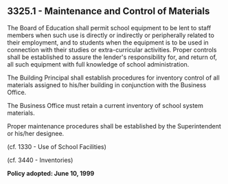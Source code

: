 ## 3325.1 - Maintenance and Control of Materials

The Board of Education shall permit school equipment to be lent to staff members when such use is directly or indirectly or peripherally related to their employment, and to students when the equipment is to be used in connection with their studies or extra-curricular activities. Proper controls shall be established to assure the lender's responsibility for, and return of, all such equipment with full knowledge of school administration.

The Building Principal shall establish procedures for inventory control of all materials assigned to his/her building in conjunction with the Business Office.

The Business Office must retain a current inventory of school system materials.

Proper maintenance procedures shall be established by the Superintendent or his/her designee.

(cf. 1330 - Use of School Facilities)

(cf. 3440 - Inventories)

**Policy adopted:  June 10, 1999**

